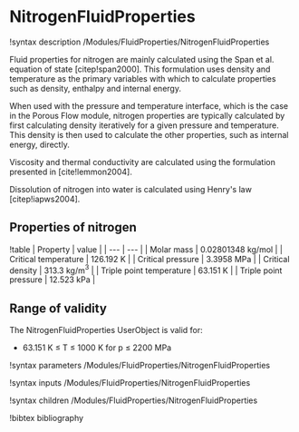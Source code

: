 # NitrogenFluidProperties

!syntax description /Modules/FluidProperties/NitrogenFluidProperties

Fluid properties for nitrogen are mainly calculated using the Span et al. equation of state
[citep!span2000]. This formulation uses density and temperature as the primary variables with
which to calculate properties such as density, enthalpy and internal energy.

When used with the pressure and temperature interface, which is the case in the Porous Flow module, nitrogen properties are typically calculated by first calculating density iteratively for a given pressure and temperature. This density is then used to calculate the other properties, such as internal energy, directly.

Viscosity and thermal conductivity are calculated using the formulation presented in [cite!lemmon2004].

Dissolution of nitrogen into water is calculated using Henry's law [citep!iapws2004].

## Properties of nitrogen

!table
| Property             | value |
| --- | --- |
| Molar mass           | 0.02801348 kg/mol |
| Critical temperature | 126.192 K       |
| Critical pressure    | 3.3958 MPa        |
| Critical density     | 313.3 kg/m$^3$ |
| Triple point temperature | 63.151 K |
| Triple point pressure | 12.523 kPa |

## Range of validity

The NitrogenFluidProperties UserObject is valid for:

- 63.151 K $\le$ T $\le$ 1000 K for p $\le$ 2200 MPa

!syntax parameters /Modules/FluidProperties/NitrogenFluidProperties

!syntax inputs /Modules/FluidProperties/NitrogenFluidProperties

!syntax children /Modules/FluidProperties/NitrogenFluidProperties

!bibtex bibliography
